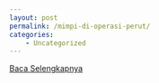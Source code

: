 ```yaml
---
layout: post
permalink: /mimpi-di-operasi-perut/
categories:
    - Uncategorized
---
```


[Baca Selengkapnya](/05)